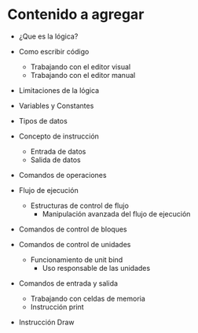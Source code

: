 # Contenido a agregar

- ¿Que es la lógica?
- Como escribir código
	- Trabajando con el editor visual
	- Trabajando con el editor manual
- Limitaciones de la lógica
- Variables y Constantes
- Tipos de datos

- Concepto de instrucción
	- Entrada de datos
	- Salida de datos

- Comandos de operaciones

- Flujo de ejecución
	- Estructuras de control de flujo
		- Manipulación avanzada del flujo de ejecución

- Comandos de control de bloques


- Comandos de control de unidades
	- Funcionamiento de unit bind
		- Uso responsable de las unidades

- Comandos de entrada y salida
	- Trabajando con celdas de memoria
	- Instrucción print

- Instrucción Draw
